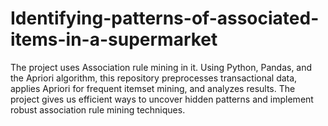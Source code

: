 # Identifying-patterns-of-associated-items-in-a-supermarket
The project uses Association rule mining in it. Using Python, Pandas, and the Apriori algorithm, this repository preprocesses transactional data, applies Apriori for frequent itemset mining, and analyzes results. The project gives us  efficient ways to uncover hidden patterns and implement robust association rule mining techniques. 
